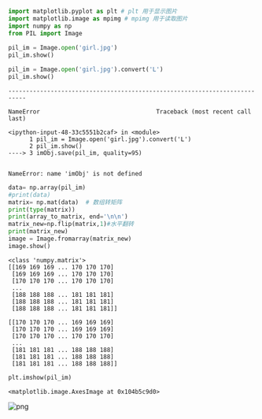 ```python
import matplotlib.pyplot as plt # plt 用于显示图片
import matplotlib.image as mpimg # mpimg 用于读取图片
import numpy as np
from PIL import Image
 
pil_im = Image.open('girl.jpg')
pil_im.show()
```


```python
pil_im = Image.open('girl.jpg').convert('L')
pil_im.show()
```


    ---------------------------------------------------------------------------

    NameError                                 Traceback (most recent call last)

    <ipython-input-48-33c5551b2caf> in <module>
          1 pil_im = Image.open('girl.jpg').convert('L')
          2 pil_im.show()
    ----> 3 imObj.save(pil_im, quality=95)
    

    NameError: name 'imObj' is not defined



```python
data= np.array(pil_im) 
#print(data)
matrix= np.mat(data)  # 数组转矩阵
print(type(matrix))
print(array_to_matrix, end='\n\n')
matrix_new=np.flip(matrix,1)#水平翻转
print(matrix_new)
image = Image.fromarray(matrix_new)
image.show()
```

    <class 'numpy.matrix'>
    [[169 169 169 ... 170 170 170]
     [169 169 169 ... 170 170 170]
     [170 170 170 ... 170 170 170]
     ...
     [188 188 188 ... 181 181 181]
     [188 188 188 ... 181 181 181]
     [188 188 188 ... 181 181 181]]
    
    [[170 170 170 ... 169 169 169]
     [170 170 170 ... 169 169 169]
     [170 170 170 ... 170 170 170]
     ...
     [181 181 181 ... 188 188 188]
     [181 181 181 ... 188 188 188]
     [181 181 181 ... 188 188 188]]



```python
plt.imshow(pil_im)
```




    <matplotlib.image.AxesImage at 0x104b5c9d0>




![png](output_3_1.png)



```python

```
